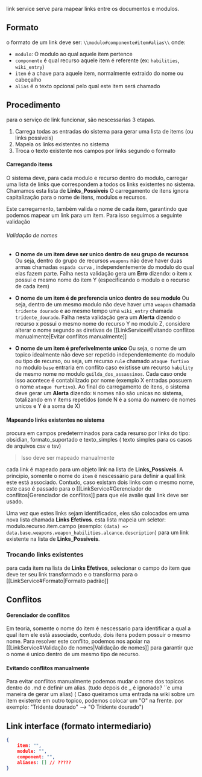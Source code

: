 link service serve para mapear links entre os documentos e modulos.

## Formato
o formato de um link deve ser: `\\modulo#componente#item#alias\\` onde:
- `modulo`: O modulo ao qual aquele item pertence
- `componente` é qual recurso aquele item é referente (ex: `habilities`, `wiki_entry`)
- `item` é a chave para aquele item, normalmente extraido do nome ou cabeçalho
- `alias` é o texto opcional pelo qual este item será chamado

## Procedimento
para o serviço de link funcionar, são nescessarias 3 etapas. 
1. Carrega todas as entradas do sistema para gerar uma lista de items (ou links possiveis)
2. Mapeia os links existentes no sistema
3. Troca o texto existente nos campos por links segundo o formato

#### Carregando items
O sistema deve, para cada modulo e recurso dentro do modulo, carregar uma lista de links que correspondem a todos os links existentes no sistema. Chamamos esta lista de **Links_Possiveis**
O carregamento de itens ignora capitalização para o nome de itens, modulos e recursos.

Este carregamento, também valida o nome de cada item, garantindo que podemos mapear um link para um item. Para isso seguimos a seguinte validação
###### Validação de nomes
- **O nome de um item deve ser unico dentro de seu grupo de recursos**
	Ou seja, dentro do grupo de recursos `weapons` não deve haver duas armas chamadas `espada curva` , independentemente do modulo do qual elas fazem parte.
	Falha nesta validação gera um **Erro** dizendo: o item x  possui o mesmo nome do item Y (especificando o modulo e o recurso de cada item)

- **O nome de um item é de preferencia unico dentro de seu modulo**
	Ou seja, dentro de um mesmo modulo não deve haver uma `weapon` chamada `tridente dourado` e ao mesmo tempo uma `wiki_entry` chamada `tridente_dourado`. 
	Falha nesta validação gera um **Alerta** dizendo o recurso x  possui o mesmo nome do recurso Y no modulo Z, considere alterar o nome segundo as diretivas de [[LinkService#Evitando conflitos manualmente|Evitar conflitos manualmente]] 

- **O nome de um item é preferivelmente unico**
	Ou seja, o nome de um topico idealmente não deve ser repetido independentemente do modulo ou tipo de recurso, ou seja, um recurso `rule` chamado `ataque furtivo` no modulo `base` entraria em conflito caso existisse um recurso `hability` de mesmo nome no modulo `guilda_dos_assassinos`.
	Cada caso onde isso acontece é contabilizado por nome (exemplo X entradas possuem o nome `ataque furtivo`). Ao final do carregamento de itens, o sistema deve gerar um **Alerta** dizendo: `N` nomes não são unicas no sistema, totalizando em `Y` items repetidos (onde N é a soma do numero de nomes unicos e Y é a soma de X)

#### Mapeando links existentes no sistema
procura em campos predeterminados para cada resurso por links do tipo: obsidian, formato_suportado e texto_simples ( texto simples para os casos de arquivos csv e tsv)
> Isso deve ser mapeado manualmente

cada link é mapeado para um objeto link na lista de **Links_Possiveis**. A principio, somente o nome do `item` é nescessário para definir a qual link este está associado. Contudo, caso existam dois links com o mesmo nome, este caso é passado para o [[LinkService#Gerenciador de conflitos|Gerenciador de conflitos]] para que ele avalie qual link deve ser usado.

Uma vez que estes links sejam identificados, eles são colocados em uma nova lista chamada **Links Efetivos**. esta lista mapeia um seletor:  modulo.recurso.item.campo (exemplo: `(data) => data.base.weapons.weapon_habilities.alcance.description`) para um link existente na lista de **Links_Possiveis**.

### Trocando links existentes
para cada item na lista de **Links Efetivos**, selecionar o campo do item que deve ter seu link transformado e o transforma para o  [[LinkService#Formato|Formato padrão]]  

## Conflitos
#### Gerenciador de conflitos
Em teoria, somente o nome do item é nescessario para identificar a qual a qual item ele está associado, contudo, dois itens podem possuir o mesmo nome. Para resolver este conflito, podemos nos apoiar na [[LinkService#Validação de nomes|Validação de nomes]] para garantir que o nome é unico dentro de um mesmo tipo de recurso. 

#### Evitando conflitos manualmente
Para evitar conflitos manualmente podemos mudar o nome dos topicos dentro do .md e definir um alias.
(tudo depois de _ é ignorado? ´´e uma maneira de gerar um alias)
( Caso queiramos uma entrada na wiki sobre um item existente em outro topico, podemos colocar um "O" na frente. por exemplo: "Tridente dourado" --> "O Tridente dourado")

## Link interface (formato intermediario)
``` json
{
	item: "", 
	module: "", 
	component: "", 
	aliases: [] // ?????
}
```

